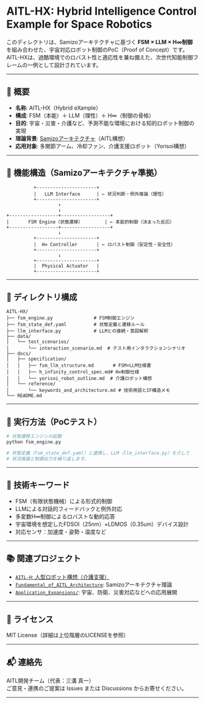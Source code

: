 # AITL-HX: Hybrid Intelligence Control Example for Space Robotics

このディレクトリは、Samizoアーキテクチャに基づく **FSM × LLM × H∞制御** を組み合わせた、宇宙対応ロボット制御のPoC（Proof of Concept）です。AITL-HXは、過酷環境でのロバスト性と適応性を兼ね備えた、次世代知能制御フレームの一例として設計されています。

---

## 📌 概要

- **名称**: AITL-HX（Hybrid eXample）
- **構成**: FSM（本能）＋ LLM（理性）＋ H∞（制御の骨格）
- **目的**: 宇宙・災害・介護など、予測不能な環境における知的ロボット制御の実現
- **理論背景**: [Samizoアーキテクチャ](../../Fundamental_of_AITL_Architecture/)（AITL構想）
- **応用対象**: 多関節アーム、冷却ファン、介護支援ロボット（Yorisoi構想）

---

## 🧠 機能構造（Samizoアーキテクチャ準拠）

```
          +----------------------+
          |   LLM Interface      | ← 状況判断・例外推論（理性）
          +----------------------+
                   ↑
                   ↓
+------------------+------------------+
|       FSM Engine（状態遷移）        | ← 本能的制御（決まった反応）
+------------------+------------------+
                   ↓
          +----------------------+
          |  H∞ Controller       | ← ロバスト制御（安定性・安全性）
          +----------------------+
                   ↓
          +----------------------+
          |  Physical Actuator   |
          +----------------------+
```

---

## 📂 ディレクトリ構成

```
AITL-HX/
├── fsm_engine.py               # FSM制御エンジン
├── fsm_state_def.yaml          # 状態定義と遷移ルール
├── llm_interface.py            # LLMとの接続・意図解釈
├── data/
│   └── test_scenarios/
│       └── interaction_scenario.md  # テスト用インタラクションシナリオ
├── docs/
│   ├── specification/
│   │   ├── fsm_llm_structure.md       # FSM×LLM仕様書
│   │   ├── h_infinity_control_spec.md# H∞制御仕様
│   │   └── yorisoi_robot_outline.md  # 介護ロボット構想
│   └── reference/
│       └── keywords_and_architecture.md # 技術用語とIF構造メモ
└── README.md
```

---

## 🚀 実行方法（PoCテスト）

```bash
# 状態遷移エンジンの起動
python fsm_engine.py

# 状態定義（fsm_state_def.yaml）と連携し、LLM（llm_interface.py）を介して
# 状況推論と制御出力を繰り返します。
```

---

## 🧩 技術キーワード

- FSM（有限状態機械）による形式的制御
- LLMによる対話的フィードバックと例外対応
- 多変数H∞制御によるロバストな動的応答
- 宇宙環境を想定したFDSOI（25nm）×LDMOS（0.35um）デバイス設計
- 対応センサ：加速度・姿勢・温度など

---

## 📚 関連プロジェクト

- [`AITL-H`: 人型ロボット構想（介護支援）](../../../../AITL-H_Robot_Project/)
- [`Fundamental_of_AITL_Architecture`](../../Fundamental_of_AITL_Architecture/): Samizoアーキテクチャ理論
- [`Application_Expansions/`](../../../../Application_Expansions/): 宇宙、防衛、災害対応などへの応用展開

---

## 📄 ライセンス

MIT License（詳細は上位階層のLICENSEを参照）

---

## 📬 連絡先

AITL開発チーム（代表：三溝 真一）  
ご意見・連携のご提案は Issues または Discussions からお寄せください。

---
